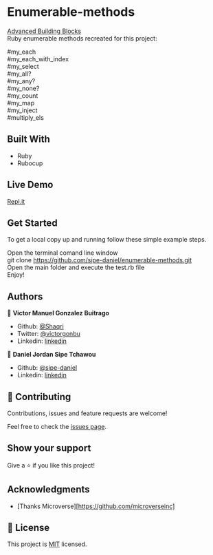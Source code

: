 # Enumerable-methods
[Advanced Building Blocks](https://github.com/TheOdinProject/curriculum/blob/master/ruby_programming/archive/basic_ruby/project_advanced_building_blocks.md#project-2-enumerable-methods)  
Ruby enumerable methods recreated for this project:  

#my_each  
#my_each_with_index  
#my_select  
#my_all?  
#my_any?  
#my_none?  
#my_count  
#my_map  
#my_inject  
#multiply_els  


## Built With

- Ruby  
- Rubocup  

## Live Demo

[Repl.it](https://repl.it/@DanielJordanJor/enumerable-methods#test.rb)

## Get Started

To get a local copy up and running follow these simple example steps.  

Open the terminal comand line window  
git clone https://github.com/sipe-daniel/enumerable-methods.git  
Open the main folder and execute the test.rb file  
Enjoy!  


## Authors

👤 **Victor Manuel Gonzalez Buitrago**

- Github: [@Shaqri](https://github.com/Shaqri)
- Twitter: [@victorgonbu](https://twitter.com/victorgonbu)
- Linkedin: [linkedin](https://www.linkedin.com/in/victor-manuel-gonzalez-buitrago-8704731a5/)

👤 **Daniel Jordan Sipe Tchawou**

- Github: [@sipe-daniel](https://github.com/sipe-daniel)
- Linkedin: [linkedin](https://www.linkedin.com/in/daniel-jordan-sipe-tchawou-1b060a10b/)

## 🤝 Contributing

Contributions, issues and feature requests are welcome!

Feel free to check the [issues page](issues/).

## Show your support

Give a ⭐️ if you like this project!

## Acknowledgments

- [Thanks Microverse][https://github.com/microverseinc]

## 📝 License

This project is [MIT](LICENSE) licensed.
